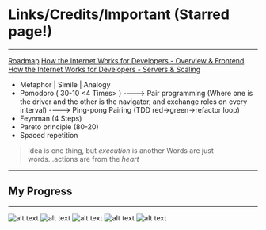 # Links/Credits/Important (Starred page!)
---

[Roadmap](https://roadmap.sh/)
[How the Internet Works for Developers - Overview & Frontend](https://www.youtube.com/watch?v=e4S8zfLdLgQ&list=WL)
[How the Internet Works for Developers - Servers & Scaling](https://www.youtube.com/watch?v=FTAPjr7vgxE)

- Metaphor | Simile | Analogy
- Pomodoro ( 30-10 <4 Times> ) ----> Pair programming (Where one is the driver and the other is the navigator, and exchange roles on every interval) ----> Ping-pong Pairing (TDD red->green->refactor loop)
- Feynman (4 Steps)
- Pareto principle (80-20)
- Spaced repetition

> Idea is one thing, but *execution* is another
> Words are just words...actions are from the *heart*

---
## My Progress

---

![alt text](https://github.com/yh-sg/AlgorithmAndDataStructure/blob/preparation/images/fe1.png)
![alt text](https://github.com/yh-sg/AlgorithmAndDataStructure/blob/preparation/images/fe2.png)
![alt text](https://github.com/yh-sg/AlgorithmAndDataStructure/blob/preparation/images/be1.png)
![alt text](https://github.com/yh-sg/AlgorithmAndDataStructure/blob/preparation/images/be2.png)
![alt text](https://github.com/yh-sg/AlgorithmAndDataStructure/blob/preparation/images/be3.png)
